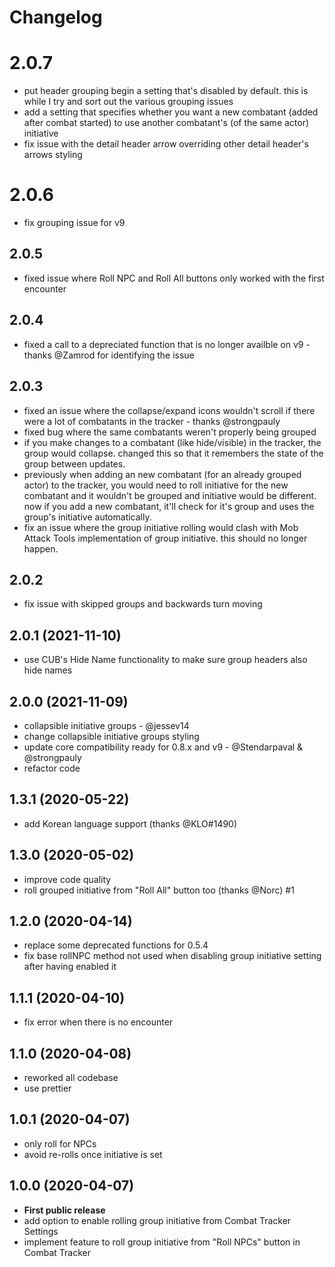 # Changelog

# 2.0.7
- put header grouping begin a setting that's disabled by default. this is while I try and sort out the various grouping issues
- add a setting that specifies whether you want a new combatant (added after combat started) to use another combatant's (of the same actor) initiative
- fix issue with the detail header arrow overriding other detail header's arrows styling

# 2.0.6
- fix grouping issue for v9

## 2.0.5
- fixed issue where Roll NPC and Roll All buttons only worked with the first encounter

## 2.0.4
- fixed a call to a depreciated function that is no longer availble on v9 - thanks @Zamrod for identifying the issue

## 2.0.3
- fixed an issue where the collapse/expand icons wouldn't scroll if there were a lot of combatants in the tracker - thanks @strongpauly
- fixed bug where the same combatants weren't properly being grouped
- if you make changes to a combatant (like hide/visible) in the tracker, the group would collapse. changed this so that it remembers the state of the group between updates.
- previously when adding an new combatant (for an already grouped actor) to the tracker, you would need to roll initiative for the new combatant and it wouldn't be grouped and initiative would be different. now if you add a new combatant, it'll check for it's group and uses the group's initiative automatically.
- fix an issue where the group initiative rolling would clash with Mob Attack Tools implementation of group initiative. this should no longer happen.

## 2.0.2

- fix issue with skipped groups and backwards turn moving

## 2.0.1 (2021-11-10)

- use CUB's Hide Name functionality to make sure group headers also hide names

## 2.0.0 (2021-11-09)

- collapsible initiative groups - @jessev14
- change collapsible initiative groups styling
- update core compatibility ready for 0.8.x and v9 - @Stendarpaval & @strongpauly
- refactor code

## 1.3.1 (2020-05-22)

- add Korean language support (thanks @KLO#1490)

## 1.3.0 (2020-05-02)

- improve code quality
- roll grouped initiative from "Roll All" button too (thanks @Norc) #1

## 1.2.0 (2020-04-14)

- replace some deprecated functions for 0.5.4
- fix base rollNPC method not used when disabling group initiative setting after having enabled it

## 1.1.1 (2020-04-10)

- fix error when there is no encounter

## 1.1.0 (2020-04-08)

- reworked all codebase
- use prettier

## 1.0.1 (2020-04-07)

- only roll for NPCs
- avoid re-rolls once initiative is set

## 1.0.0 (2020-04-07)

- **First public release**
- add option to enable rolling group initiative from Combat Tracker Settings
- implement feature to roll group initiative from "Roll NPCs" button in Combat Tracker
